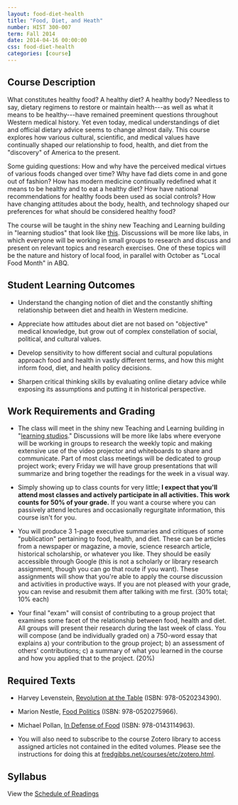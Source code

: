 ```yaml
---
layout: food-diet-health 
title: "Food, Diet, and Heath"
number: HIST 300-007
term: Fall 2014
date: 2014-04-16 00:00:00
css: food-diet-health
categories: [course]
---
```


## Course Description

What constitutes healthy food? A healthy diet? A healthy body? Needless to say, dietary regimens to restore or maintain health---as well as what it means to be healthy---have remained preeminent questions throughout Western medical history. Yet even today, medical understandings of diet and official dietary advice seems to change almost daily. This course explores how various cultural, scientific, and medical values have continually shaped our relationship to food, health, and diet from the "discovery" of America to the present.

Some guiding questions: How and why have the perceived medical virtues of various foods changed over time? Why have fad diets come in and gone out of fashion? How has modern medicine continually redefined what it means to be healthy and to eat a healthy diet? How have national recommendations for healthy foods been used as social controls? How have changing attitudes about the body, health, and technology shaped our preferences for what should be considered healthy food?

The course will be taught in the shiny new Teaching and Learning building in "learning studios" that look like [this](https://www.unm.edu/~oset/Event%20Descriptions/LearningStudioClassroomsatUNM.html). Discussions will be more like labs, in which everyone will be working in small groups to research and discuss and present on relevant topics and research exercises. One of these topics will be the nature and history of local food, in parallel with October as "Local Food Month" in ABQ.

## Student Learning Outcomes

* Understand the changing notion of diet and the constantly shifting relationship between diet and health in Western medicine.

* Appreciate how attitudes about diet are not based on "objective" medical knowledge, but grow out of complex constellation of social, political, and cultural values.

* Develop sensitivity to how different social and cultural populations approach food and health in vastly different terms, and how this might inform food, diet, and health policy decisions.

* Sharpen critical thinking skills by evaluating online dietary advice while exposing its assumptions and putting it in historical perspective.


## Work Requirements and Grading

* The class will meet in the shiny new Teaching and Learning building in "[learning studios](https://www.unm.edu/~oset/Event%20Descriptions/LearningStudioClassroomsatUNM.html)." Discussions will be more like labs where everyone will be working in groups to research the weekly topic and making extensive use of the video projector and whiteboards to share and communicate. Part of most class meetings will be dedicated to group project work; every Friday we will have group presentations that will summarize and bring together the readings for the week in a visual way.

* Simply showing up to class counts for very little; **I expect that you'll attend most classes and actively participate in all activities. This work counts for 50% of your grade.** If you want a course where you can passively attend lectures and occasionally regurgitate information, this course isn't for you.

* You will produce 3 1-page executive summaries and critiques of some "publication" pertaining to food, health, and diet. These can be articles from a newspaper or magazine, a movie, science research article, historical scholarship, or whatever you like. They should be easily accessible through Google (this is not a scholarly or library research assignment, though you can go that route if you want). These assignments will show that you're able to apply the course discussion and activities in productive ways. If you are not pleased with your grade, you can revise and resubmit them after talking with me first. (30% total; 10% each)

* Your final "exam" will consist of contributing to a group project that examines some facet of the relationship between food, health and diet. All groups will present their research during the last week of class. You will compose (and be individually graded on) a 750-word essay that explains a) your contribution to the group project; b) an assessment of others' contributions; c) a summary of what you learned in the course and how you applied that to the project. (20%)


## Required Texts

- Harvey Levenstein, [Revolution at the Table](http://www.amazon.com/Revolution-Table-Transformation-American-California/dp/0520234391/) (ISBN: 978-0520234390).

- Marion Nestle, [Food Politics](http://www.amazon.com/Food-Politics-Influences-Nutrition-California/dp/0520275969/) (ISBN: 978-0520275966).

- Michael Pollan, [In Defense of Food](http://www.amazon.com/Defense-Food-Eaters-Manifesto/dp/0143114964) (ISBN: 978-0143114963).

- You will also need to subscribe to the course Zotero library to access assigned articles not contained in the edited volumes. Please see the instructions for doing this at [fredgibbs.net/courses/etc/zotero.html](../etc/zotero.html). 


## Syllabus
View the [Schedule of Readings](schedule.html)
